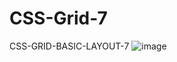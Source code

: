 # CSS-Grid-7
CSS-GRID-BASIC-LAYOUT-7
![image](https://user-images.githubusercontent.com/43956936/121267915-3c3df680-c8bd-11eb-9b65-ca8bce203d89.png)
